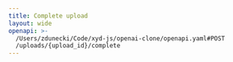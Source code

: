 ```yaml
---
title: Complete upload
layout: wide
openapi: >-
  /Users/zdunecki/Code/xyd-js/openai-clone/openapi.yaml#POST
  /uploads/{upload_id}/complete
---
```


